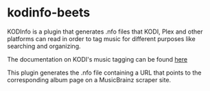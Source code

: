 # kodinfo-beets
KODInfo is a plugin that generates .nfo files that KODI, Plex and other platforms can read in order to tag music for different purposes like searching and organizing.

The documentation on KODI's music tagging can be found [here](http://kodi.wiki/view/Music_tagging)

This plugin generates the .nfo file containing a URL that points to the corresponding album page on a MusicBrainz scraper site.

